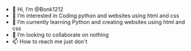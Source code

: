 - 👋 Hi, I’m @Bonk1212
- 👀 I’m interested in Coding python and websites using html and css
- 🌱 I’m currently learning Python and creating websites using html and css
- 💞️ I’m looking to collaborate on nothing
- 📫 How to reach me just don't

<!---
Bonk1212/Bonk1212 is a ✨ special ✨ repository because its `README.md` (this file) appears on your GitHub profile.
You can click the Preview link to take a look at your changes.
--->
